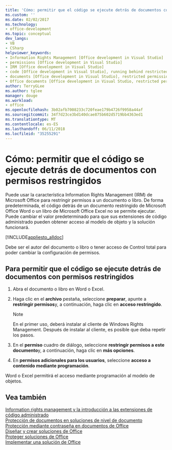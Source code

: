 ```yaml
---
title: 'Cómo: permitir que el código se ejecute detrás de documentos con permisos restringidos'
ms.custom: ''
ms.date: 02/02/2017
ms.technology:
- office-development
ms.topic: conceptual
dev_langs:
- VB
- CSharp
helpviewer_keywords:
- Information Rights Management [Office development in Visual Studio]
- permissions [Office development in Visual Studio]
- IRM [Office development in Visual Studio]
- code [Office development in Visual Studio], running behind restricted documents
- documents [Office development in Visual Studio], restricted permissions
- Office documents [Office development in Visual Studio, restricted permissions
author: TerryGLee
ms.author: tglee
manager: douge
ms.workload:
- office
ms.openlocfilehash: 3b02afb7008233c720feae179b4726f9958a44af
ms.sourcegitcommit: 34f7d23ce3bd140dcae875b602d5719bb4363ed1
ms.translationtype: MT
ms.contentlocale: es-ES
ms.lasthandoff: 06/11/2018
ms.locfileid: "35255291"
---
```

# <a name="how-to-permit-code-to-run-behind-documents-with-restricted-permissions"></a>Cómo: permitir que el código se ejecute detrás de documentos con permisos restringidos
  Puede usar la característica Information Rights Management (IRM) de Microsoft Office para restringir permisos a un documento o libro. De forma predeterminada, el código detrás de un documento restringido de Microsoft Office Word o un libro de Microsoft Office Excel no se permite ejecutar. Puede cambiar el valor predeterminado para que sus extensiones de código administrado pueden obtener acceso al modelo de objeto y la solución funcionará.  
  
 [!INCLUDE[appliesto_alldoc](../vsto/includes/appliesto-alldoc-md.md)]  
  
 Debe ser el autor del documento o libro o tener acceso de Control total para poder cambiar la configuración de permisos.  
  
## <a name="to-permit-code-to-run-behind-documents-with-restricted-permissions"></a>Para permitir que el código se ejecute detrás de documentos con permisos restringidos  
  
1.  Abra el documento o libro en Word o Excel.  
  
2.  Haga clic en el **archivo** pestaña, seleccione **preparar**, apunte a **restringir permisos**y, a continuación, haga clic en **acceso restringido**.  
  
    > [!NOTE]  
    >  En el primer uso, deberá instalar al cliente de Windows Rights Management. Después de instalar al cliente, es posible que deba repetir los pasos.  
  
3.  En el **permiso** cuadro de diálogo, seleccione **restringir permisos a este documento**y, a continuación, haga clic en **más opciones**.  
  
4.  En **permisos adicionales para los usuarios**, seleccione **acceso a contenido mediante programación**.  
  
 Word o Excel permitirá el acceso mediante programación al modelo de objetos.  
  
## <a name="see-also"></a>Vea también  
 [Information rights management y la introducción a las extensiones de código administrado](../vsto/information-rights-management-and-managed-code-extensions-overview.md)   
 [Protección de documentos en soluciones de nivel de documento](../vsto/document-protection-in-document-level-solutions.md)   
 [Protección mediante contraseña en documentos de Office](../vsto/password-protection-on-office-documents.md)   
 [Diseñar y crear soluciones de Office](../vsto/designing-and-creating-office-solutions.md)   
 [Proteger soluciones de Office](../vsto/securing-office-solutions.md)   
 [Implementar una solución de Office](../vsto/deploying-an-office-solution.md)  
  
  